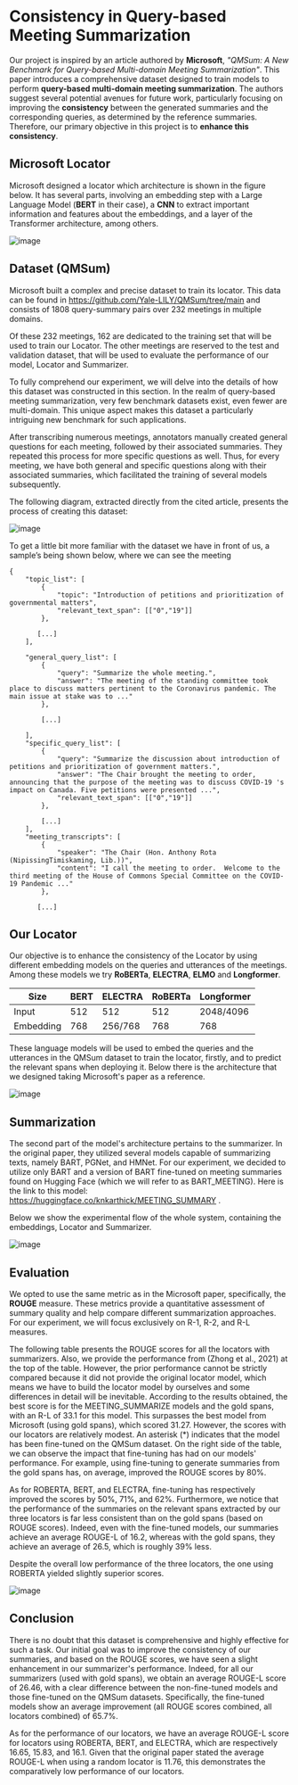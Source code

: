 # Consistency in Query-based Meeting Summarization

 Our project is inspired by an article authored by **Microsoft**, *"QMSum: A New Benchmark for Query-based Multi-domain Meeting Summarization"*. This paper introduces a comprehensive dataset designed to train models to perform **query-based multi-domain meeting summarization**. The authors suggest several potential avenues for future work, particularly focusing on improving the **consistency** between the generated summaries and the corresponding queries, as determined by the reference summaries. Therefore, our primary objective in this project is to **enhance this consistency**.


## Microsoft Locator

Microsoft designed a locator which architecture is shown in the figure below. It has several parts, involving an embedding step with a Large Language Model (**BERT** in their case), a **CNN** to extract important information and features about the embeddings, and a layer of the Transformer architecture, among others.

![image](https://github.com/BakiRhina/Locator/assets/108484177/3959f32d-b56c-453e-bc60-052efae6528f)


## Dataset (QMSum)

Microsoft built a complex and precise dataset to train its locator. This data can be found in https://github.com/Yale-LILY/QMSum/tree/main and consists of 1808 query-summary pairs over 232 meetings in multiple domains.

Of these 232 meetings, 162 are dedicated to the training set that will be used to train our Locator. The other meetings are reserved to the test and validation dataset, that will be used to evaluate the performance of our model, Locator and Summarizer.

To fully comprehend our experiment, we will delve into the details of how this dataset was constructed in this section. In the realm of query-based meeting summarization, very few benchmark datasets exist, even fewer are multi-domain. This unique aspect makes this dataset a particularly intriguing new benchmark for such applications.
  
After transcribing numerous meetings, annotators manually created general questions for each meeting, followed by their associated summaries. They repeated this process for more specific questions as well. Thus, for every meeting, we have both general and specific questions along with their associated summaries, which facilitated the training of several models subsequently.
  
The following diagram, extracted directly from the cited article, presents the process of creating this dataset:

![image](https://github.com/BakiRhina/Locator/assets/108484177/65a9f47d-5d09-42b5-86ff-bab692af1f5d)

To get a little bit more familiar with the dataset we have in front of us, a sample’s being shown below, where we can see the meeting 

```
{
    "topic_list": [
        {
            "topic": "Introduction of petitions and prioritization of governmental matters",
            "relevant_text_span": [["0","19"]]
        },

       [...]
    ],

    "general_query_list": [
        {
            "query": "Summarize the whole meeting.",
            "answer": "The meeting of the standing committee took place to discuss matters pertinent to the Coronavirus pandemic. The main issue at stake was to ..."
        },

        [...]

    ],
    "specific_query_list": [
        {
            "query": "Summarize the discussion about introduction of petitions and prioritization of government matters.",
            "answer": "The Chair brought the meeting to order, announcing that the purpose of the meeting was to discuss COVID-19 's impact on Canada. Five petitions were presented ...",
            "relevant_text_span": [["0","19"]]
        },

        [...]
    ],
    "meeting_transcripts": [
        {
            "speaker": "The Chair (Hon. Anthony Rota (NipissingTimiskaming, Lib.))",
            "content": "I call the meeting to order.  Welcome to the third meeting of the House of Commons Special Committee on the COVID-19 Pandemic ..."
        },

       [...]
```

## Our Locator

Our objective is to enhance the consistency of the Locator by using different embedding models on the queries and utterances of the meetings. Among these models we try **RoBERTa**, **ELECTRA**, **ELMO** and **Longformer**.


|Size|BERT|ELECTRA|RoBERTa|Longformer|
|----|----|-------|-------|----------|
|Input|512|512|512|2048/4096|
|Embedding|768|256/768|768|768|

These language models will be used to embed the queries and the utterances in the QMSum dataset to train the locator, firstly, and to predict the relevant spans when deploying it. Below there is the architecture that we designed taking Microsoft's paper as a reference.

![image](https://github.com/BakiRhina/Locator/assets/108484177/ef68d4f4-8a6e-4e4f-8659-58996fb8b535)

## Summarization

The second part of the model's architecture pertains to the summarizer. In the original paper, they utilized several models capable of summarizing texts, namely BART, PGNet, and HMNet. For our experiment, we decided to utilize only BART and a version of BART fine-tuned on meeting summaries found on Hugging Face (which we will refer to as BART_MEETING). Here is the link to this model: https://huggingface.co/knkarthick/MEETING_SUMMARY .

Below we show the experimental flow of the whole system, containing the embeddings, Locator and Summarizer.

![image](https://github.com/BakiRhina/Locator/assets/108484177/b1dcef46-99a8-4ce8-9d0e-b44684dc4241)

## Evaluation

We opted to use the same metric as in the Microsoft paper, specifically, the **ROUGE** measure. These metrics provide a quantitative assessment of summary quality and help compare different summarization approaches. For our experiment, we will focus exclusively on R-1, R-2, and R-L measures.

The following table presents the ROUGE scores for all the locators with summarizers. Also, we provide the performance from (Zhong et al., 2021) at the top of the table. However, the prior performance cannot be strictly compared because it did not provide the original locator model, which means we have to build the locator model by ourselves and some differences in detail will be inevitable. According to the results obtained, the best score is for the MEETING_SUMMARIZE models and the gold spans, with an R-L of 33.1 for this model. This surpasses the best model from Microsoft (using gold spans), which scored 31.27. However, the scores with our locators are relatively modest.
An asterisk (*) indicates that the model has been fine-tuned on the QMSum dataset. On the right side of the table, we can observe the impact that fine-tuning has had on our models' performance. For example, using fine-tuning to generate summaries from the gold spans has, on average, improved the ROUGE scores by 80%.

As for ROBERTA, BERT, and ELECTRA, fine-tuning has respectively improved the scores by 50%, 71%, and 62%. Furthermore, we notice that the performance of the summaries on the relevant spans extracted by our three locators is far less consistent than on the gold spans (based on ROUGE scores). Indeed, even with the fine-tuned models, our summaries achieve an average ROUGE-L of 16.2, whereas with the gold spans, they achieve an average of 26.5, which is roughly 39% less.

Despite the overall low performance of the three locators, the one using ROBERTA yielded slightly superior scores.

![image](https://github.com/BakiRhina/Locator/assets/108484177/c5bbf4fd-e533-40ea-a47a-9b3e09b788d9)

## Conclusion

There is no doubt that this dataset is comprehensive and highly effective for such a task. Our initial goal was to improve the consistency of our summaries, and based on the ROUGE scores, we have seen a slight enhancement in our summarizer's performance. Indeed, for all our summarizers (used with gold spans), we obtain an average ROUGE-L score of 26.46, with a clear difference between the non-fine-tuned models and those fine-tuned on the QMSum datasets. Specifically, the fine-tuned models show an average improvement (all ROUGE scores combined, all locators combined) of 65.7%.

As for the performance of our locators, we have an average ROUGE-L score for locators using ROBERTA, BERT, and ELECTRA, which are respectively 16.65, 15.83, and 16.1. Given that the original paper stated the average ROUGE-L when using a random locator is 11.76, this demonstrates the comparatively low performance of our locators.

